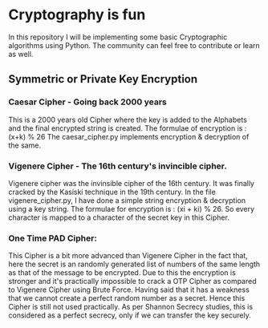 # Cryptography is fun
In this repository I will be implementing some basic Cryptographic algorithms using Python.
The community can feel free to contribute or learn as well.

## Symmetric or Private Key Encryption
### Caesar Cipher - Going back 2000 years
This is a 2000 years old Cipher where the key is added to the Alphabets and the final encrypted string is created.
The formulae of encryption is : (x+k) % 26
The caesar_cipher.py implements encryption & decryption of the same.

### Vigenere Cipher - The 16th century's invincible cipher.
Vigenere cipher was the invinsible cipher of the 16th century. It was finally cracked by the Kasiski technique in the 19th century.
In the file vigenere_cipher.py, I have done a simple string encryption & decryption using a key string.
The formulae for encryption is : (xi + ki) % 26. So every character is mapped to a character of the secret key in this Cipher.

### One Time PAD Cipher:
This Cipher is a bit more advanced than Vigenere Cipher in the fact that, here the secret is an randomly generated list of numbers of the same length as that of the message to be encrypted. Due to this the encryption is stronger and it's practically impossible to crack a OTP Cipher as compared to Vigenere Cipher using Brute Force. Having said that it has a weakness that we cannot create a perfect random number as a secret. Hence this Cipher is still not used practically. As per Shannon Secrecy studies, this is considered as a perfect secrecy, only if we can transfer the key securely.
